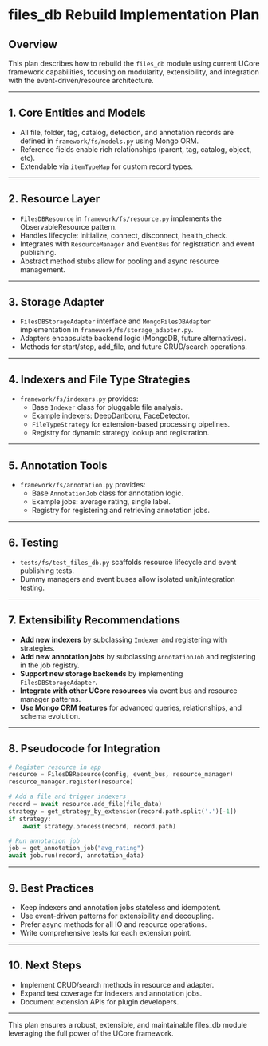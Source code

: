 # files_db Rebuild Implementation Plan

## Overview

This plan describes how to rebuild the `files_db` module using current UCore framework capabilities, focusing on modularity, extensibility, and integration with the event-driven/resource architecture.

---

## 1. Core Entities and Models

- All file, folder, tag, catalog, detection, and annotation records are defined in `framework/fs/models.py` using Mongo ORM.
- Reference fields enable rich relationships (parent, tag, catalog, object, etc).
- Extendable via `itemTypeMap` for custom record types.

---

## 2. Resource Layer

- `FilesDBResource` in `framework/fs/resource.py` implements the ObservableResource pattern.
- Handles lifecycle: initialize, connect, disconnect, health_check.
- Integrates with `ResourceManager` and `EventBus` for registration and event publishing.
- Abstract method stubs allow for pooling and async resource management.

---

## 3. Storage Adapter

- `FilesDBStorageAdapter` interface and `MongoFilesDBAdapter` implementation in `framework/fs/storage_adapter.py`.
- Adapters encapsulate backend logic (MongoDB, future alternatives).
- Methods for start/stop, add_file, and future CRUD/search operations.

---

## 4. Indexers and File Type Strategies

- `framework/fs/indexers.py` provides:
  - Base `Indexer` class for pluggable file analysis.
  - Example indexers: DeepDanboru, FaceDetector.
  - `FileTypeStrategy` for extension-based processing pipelines.
  - Registry for dynamic strategy lookup and registration.

---

## 5. Annotation Tools

- `framework/fs/annotation.py` provides:
  - Base `AnnotationJob` class for annotation logic.
  - Example jobs: average rating, single label.
  - Registry for registering and retrieving annotation jobs.

---

## 6. Testing

- `tests/fs/test_files_db.py` scaffolds resource lifecycle and event publishing tests.
- Dummy managers and event buses allow isolated unit/integration testing.

---

## 7. Extensibility Recommendations

- **Add new indexers** by subclassing `Indexer` and registering with strategies.
- **Add new annotation jobs** by subclassing `AnnotationJob` and registering in the job registry.
- **Support new storage backends** by implementing `FilesDBStorageAdapter`.
- **Integrate with other UCore resources** via event bus and resource manager patterns.
- **Use Mongo ORM features** for advanced queries, relationships, and schema evolution.

---

## 8. Pseudocode for Integration

```python
# Register resource in app
resource = FilesDBResource(config, event_bus, resource_manager)
resource_manager.register(resource)

# Add a file and trigger indexers
record = await resource.add_file(file_data)
strategy = get_strategy_by_extension(record.path.split('.')[-1])
if strategy:
    await strategy.process(record, record.path)

# Run annotation job
job = get_annotation_job("avg_rating")
await job.run(record, annotation_data)
```

---

## 9. Best Practices

- Keep indexers and annotation jobs stateless and idempotent.
- Use event-driven patterns for extensibility and decoupling.
- Prefer async methods for all IO and resource operations.
- Write comprehensive tests for each extension point.

---

## 10. Next Steps

- Implement CRUD/search methods in resource and adapter.
- Expand test coverage for indexers and annotation jobs.
- Document extension APIs for plugin developers.

---

This plan ensures a robust, extensible, and maintainable files_db module leveraging the full power of the UCore framework.
